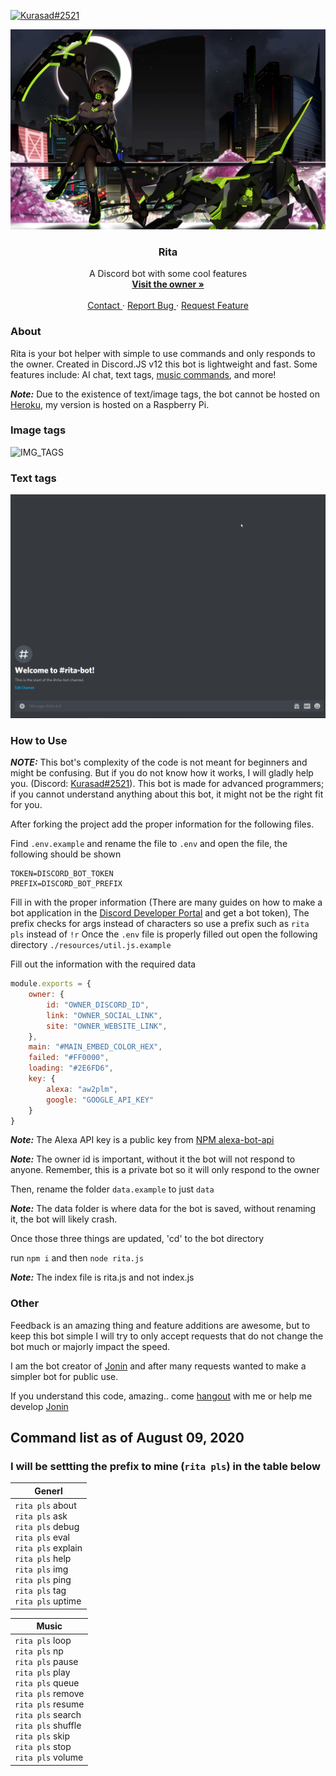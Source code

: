 [![Kurasad#2521](https://img.shields.io/badge/Creator-Kurasad%232521-%23ff0092)](https://twitter.com/iKurasad) 

<p>
  <a href="https://github.com/DPulavarthy/rita" target="_blank">
    <img src="assets/rita.png" alt="Logo">
  </a>

  <h3 align="center"> Rita </h3>
  <p align="center">
    A Discord bot with some cool features
    <br />
    <a href="https://kura.gq"><strong> Visit the owner » </strong></a>
    <br />
    <br />
    <a href="https://support.jonin.gq"> Contact </a>
    ·
    <a href="https://github.com/DPulavarthy/rita/issues"> Report Bug </a>
    ·
    <a href="https://github.com/DPulavarthy/rita/issues"> Request Feature </a>
  </p>
</p>

### About
Rita is your bot helper with simple to use commands and only responds to the owner. Created in Discord.JS v12 this bot is lightweight and fast. Some features include: AI chat, text tags, [music commands](https://github.com/eritislami/evobot), and more!

***Note:*** Due to the existence of text/image tags, the bot cannot be hosted on [Heroku](http://heroku.com/), my version is hosted on a Raspberry Pi.

### Image tags
![IMG_TAGS](assets/img_tags.gif)

### Text tags
![TEXT_TAGS](assets/text_tags.gif)

### How to Use
***NOTE:*** This bot's complexity of the code is not meant for beginners and might be confusing. But if you do not know how it works, I will gladly help you. (Discord: [Kurasad#2521](https://discord.com/users/476812566530883604)). This bot is made for advanced programmers; if you cannot understand anything about this bot, it might not be the right fit for you.

After forking the project add the proper information for the following files.

Find `.env.example` and rename the file to `.env` and open the file, the following should be shown
```
TOKEN=DISCORD_BOT_TOKEN
PREFIX=DISCORD_BOT_PREFIX
```
Fill in with the proper information (There are many guides on how to make a bot application in the [Discord Developer Portal](https://discord.com/developers/applications) and get a bot token), The prefix checks for args instead of characters so use a prefix such as `rita pls` instead of `!r`
Once the `.env` file is properly filled out open the following directory `./resources/util.js.example`

Fill out the information with the required data
```js
module.exports = {
    owner: {
        id: "OWNER_DISCORD_ID",
        link: "OWNER_SOCIAL_LINK",
        site: "OWNER_WEBSITE_LINK",
    },
    main: "#MAIN_EMBED_COLOR_HEX",
    failed: "#FF0000",
    loading: "#2E6FD6",
    key: {
        alexa: "aw2plm",
        google: "GOOGLE_API_KEY"
    }
}
```
***Note:*** The Alexa API key is a public key from [NPM alexa-bot-api](https://www.npmjs.com/package/alexa-bot-api)

***Note:*** The owner id is important, without it the bot will not respond to anyone. Remember, this is a private bot so it will only respond to the owner

Then, rename the folder `data.example` to just `data`

***Note:*** The data folder is where data for the bot is saved, without renaming it, the bot will likely crash.

Once those three things are updated, 'cd' to the bot directory

run `npm i` and then `node rita.js` 

***Note:*** The index file is rita.js and not index.js

### Other
Feedback is an amazing thing and feature additions are awesome, but to keep this bot simple I will try to only accept requests that do not change the bot much or majorly impact the speed.

I am the bot creator of [Jonin](https://top.gg/bot/662517805983334416) and after many requests wanted to make a simpler bot for public use.

If you understand this code, amazing.. come [hangout](https://discord.gg/H5PwwSJ) with me or help me develop [Jonin](https://top.gg/bot/662517805983334416/)

## Command list as of August 09, 2020
### I will be settting the prefix to mine (`rita pls`) in the table below

| Generl |
|--------|
| `rita pls` about <br /> `rita pls` ask <br /> `rita pls` debug <br /> `rita pls` eval <br /> `rita pls` explain <br /> `rita pls` help <br /> `rita pls` img <br /> `rita pls` ping <br /> `rita pls` tag <br /> `rita pls` uptime |

| Music |
|-------|
| `rita pls` loop <br /> `rita pls` np <br /> `rita pls` pause <br /> `rita pls` play <br /> `rita pls` queue <br /> `rita pls` remove <br /> `rita pls` resume <br /> `rita pls` search <br /> `rita pls` shuffle <br /> `rita pls` skip <br /> `rita pls` stop <br /> `rita pls` volume |
